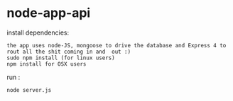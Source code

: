 node-app-api
============

install dependencies:


	the app uses node-JS, mongoose to drive the database and Express 4 to rout all the shit coming in and  out :)
	sudo npm install (for linux users)
	npm install for OSX users

run :

	node server.js 
	
